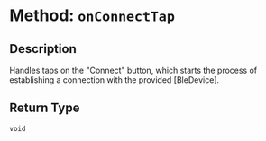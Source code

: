 # Method: `onConnectTap`

## Description

Handles taps on the "Connect" button, which starts the process of establishing a connection with the
 provided [BleDevice].

## Return Type
`void`

